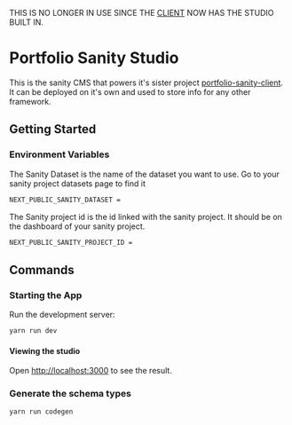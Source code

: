 THIS IS NO LONGER IN USE SINCE THE [CLIENT](https://github.com/ickynavigator/portfolio-sanity-client) NOW HAS THE STUDIO BUILT IN.

# Portfolio Sanity Studio

This is the sanity CMS that powers it's sister project [portfolio-sanity-client](https://github.com/ickynavigator/portfolio-sanity-client). It can be deployed on it's own and used to store info for any other framework.

## Getting Started

### Environment Variables

The Sanity Dataset is the name of the dataset you want to use. Go to your sanity project datasets page to find it

```bash
NEXT_PUBLIC_SANITY_DATASET =
```

The Sanity project id is the id linked with the sanity project. It should be on the dashboard of your sanity project.

```bash
NEXT_PUBLIC_SANITY_PROJECT_ID =
```

## Commands

### Starting the App

Run the development server:

```bash
yarn run dev
```

#### Viewing the studio

Open [http://localhost:3000](http://localhost:3000) to see the result.

### Generate the schema types

```bash
yarn run codegen
```
